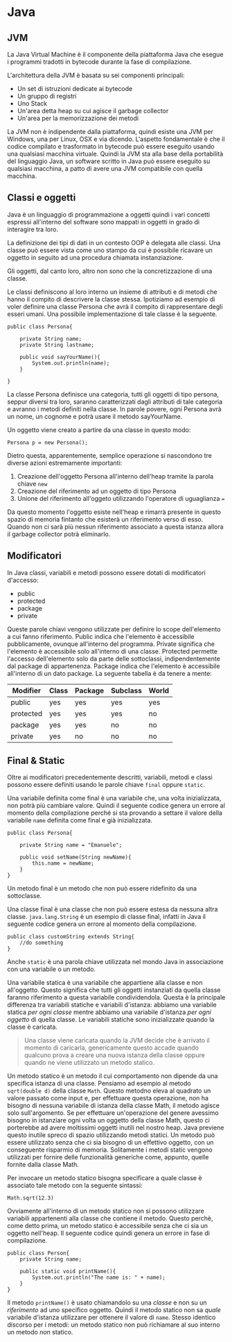 # Java

## JVM
La Java Virtual Machine è il componente della piattaforma Java che esegue i programmi
tradotti in bytecode durante la fase di compilazione.

L'architettura della JVM è basata su sei componenti principali:

* Un set di istruzioni dedicate ai bytecode
* Un gruppo di registri
* Uno Stack
* Un'area detta heap su cui agisce il garbage collector
* Un'area per la memorizzazione dei metodi

La JVM non è indipendente dalla piattaforma, quindi esiste una JVM per Windows, una per
Linux, OSX e via dicendo. L'aspetto fondamentale è che il codice compilato e trasformato in
bytecode può essere eseguito usando una qualsiasi macchina virtuale.
Quindi la JVM sta alla base della portabilità del linguaggio Java, un software scritto in Java
può essere eseguito su qualsiasi macchina, a patto di avere una JVM compatibile con quella macchina.

## Classi e oggetti
Java è un linguaggio di programmazione a oggetti quindi i vari concetti espressi all'interno del
software sono mappati in oggetti in grado di interagire tra loro.

La definizione dei tipi di dati in un contesto OOP è delegata alle classi. Una classe 
può essere vista come uno stampo da cui è possibile ricavare un oggetto in seguito ad una procedura
chiamata instanziazione.

Gli oggetti, dal canto loro, altro non sono che la concretizzazione di una classe.

Le classi definiscono al loro interno un insieme di attributi e di metodi che hanno il compito 
di descrivere la classe stessa.
Ipotiziamo ad esempio di voler definire una classe Persona che avrà il compito di rappresentare 
degli esseri umani. Una possibile implementazione di tale classe è la seguente.

```
public class Persona{

	private String name;
	private String lastname;
	
	public void sayYourName(){
		System.out.println(name);
	}

}
```

La classe Persona definisce una categoria, tutti gli oggetti di tipo persona, seppur diversi tra loro,
saranno caratterizzati dagli attributi di tale categoria e avranno i metodi definiti nella classe.
In parole povere, ogni Persona avrà un nome, un cognome e potrà usare il metodo sayYourName.

Un oggetto viene creato a partire da una classe in questo modo:

```
Persona p = new Persona();
```

Dietro questa, apparentemente, semplice operazione si nascondono tre diverse azioni estremamente importanti:

1. Creazione dell'oggetto Persona all'interno dell'heap tramite la parola chiave `new`
2. Creazione del riferimento ad un oggetto di tipo Persona
3. Unione del riferimento all'oggeto utilizzando l'operatore di uguaglianza `=`

Da questo momento l'oggetto esiste nell'heap e rimarrà presente in questo spazio di memoria
fintanto che esisterà un riferimento verso di esso. Quando non ci sarà più nessun riferimento associato
a questa istanza allora il garbage collector potrà eliminarlo.

## Modificatori

In Java classi, variabili e metodi possono essere dotati di modificatori d'accesso:

* public
* protected
* package
* private 

Queste parole chiavi vengono utilizzate per definire lo scope dell'elemento a cui fanno riferimento.
Public indica che l'elemento è accessibile pubblicamente, ovunque all'interno del programma.
Private significa che l'elemento è accessibile solo all'interno di una classe.
Protected permette l'accesso dell'elemento solo da parte delle sottoclassi, indipendentemente dal package 
di appartenenza.
Package indica che l'elemento è accessibile all'interno di un dato package.
La seguente tabella è da tenere a mente:

 Modifier | Class | Package            | Subclass                | World
|-------- | ----- | ------------------ | ----------------------- | -----
public    |  yes  |        yes         |           yes           |  yes 
protected |  yes  |        yes         |           yes           |  no 
package   |  yes  |        yes         |           no            |  no 
private   |  yes  |        no          |           no            |  no 


## Final & Static

Oltre ai modificatori precedentemente descritti, variabili, metodi e classi possono essere 
definiti usando le parole chiave `final` oppure `static`.

Una variabile definita come final è una variabile che, una volta inizializzata, non potrà
più cambiare valore.
Quindi il seguente codice genera un errore al momento della compilazione perché si sta provando a settare
il valore della variabile `name` definita come final e già inizializzata.

```
public class Persona{

	private String name = "Emanuele";
	
	public void setName(String newName){
		this.name = newName;
	}
}
```

Un metodo final è un metodo che non può essere ridefinito da una sottoclasse.

Una classe final è una classe che non può essere estesa da nessuna altra classe. `java.lang.String`
è un esempio di classe final, infatti in Java il seguente codice genera un errore al momento
della compilazione.

```
public class customString extends String{
	//do something
}
```

Anche `static` è una parola chiave utilizzata nel mondo Java in associazione con una variabile o un 
metodo.

Una variabile statica è una variabile che appartiene alla classe e non all'oggetto. Questo significa che
tutti gli oggetti instanziati da quella classe faranno riferimento a questa variabile condividendola.
Questa è la principale differenza tra variabili statiche e variabili d'istanza: abbiamo una variabile statica
_per ogni classe_ mentre abbiamo una variabile d'istanza _per ogni oggetto_ di quella classe.
Le variabili statiche sono inizializzate quando la classe è caricata.

> Una classe viene caricata quando la JVM decide che è arrivato il momento di caricarla, genericamente
> questo accade quando qualcuno prova a creare una nuova istanza della classe oppure quando ne
> viene utilizzato un metodo statico.

Un metodo statico è un metodo il cui comportamento non dipende da una specifica istanza di una classe. 
Pensiamo ad esempio al metodo `sqrt(double d)` della classe `Math`. Questo metodno eleva al quadrato un valore 
passato come input e, per effettuare questa operazione, non ha bisogno di nessuna variabile di istanza
della classe Math, il metodo agisce solo sull'argomento.
Se per effettuare un'operazione del genere avessimo bisogno in istanziare ogni volta un oggetto della 
classe Math, questo ci porterebbe ad avere moltissimi oggetti inutili nel nostro heap.
Java previene questo inutile spreco di spazio utilizzando metodi statici. Un metodo può essere utilizzato
senza che ci sia bisogno di un effettivo oggetto, con un conseguente risparmio di memoria.
Solitamente i metodi static vengono utilizzati per fornire delle funzionalità generiche come, appunto, 
quelle fornite dalla classe Math.

Per invocare un metodo statico bisogna specificare a quale classe è associato tale metodo con la seguente
sintassi:

`Math.sqrt(12.3)`

Ovviamente all'interno di un metodo statico non si possono utilizzare variabili appartenenti alla classe
che contiene il metodo. Questo perchè, come detto prima, un metodo statico è accessibile senza che ci sia
un oggetto nell'heap. Il seguente codice quindi genera un errore in fase di compilazione.

```
public class Person{
	private String name;

	public static void printName(){
		System.out.println("The name is: " + name);
	}
}
```

Il metodo `printName()` è usato chiamandolo su una _classe_ e non su un _riferimento_ ad uno specifico oggetto. 
Quindi il metodo statico non sa _quale_ variabile d'istanza utilizzare per ottenere il valore di `name`.
Stesso identico discorso per i metodi: un metodo statico non può richiamare al suo interno un metodo _non_
statico.


 









